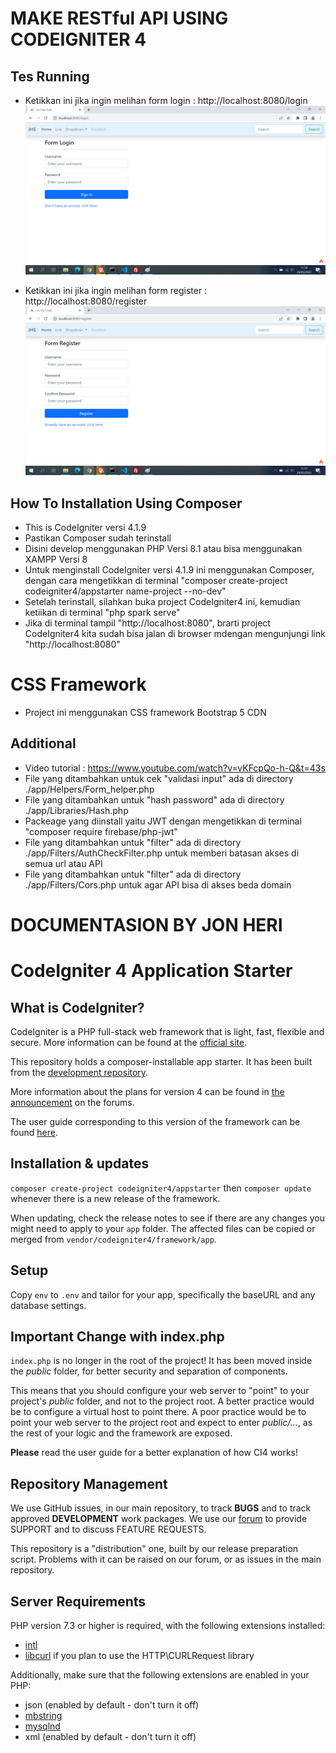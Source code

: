 # MAKE RESTful API USING CODEIGNITER 4

## Tes Running

- Ketikkan ini jika ingin melihan form login : http://localhost:8080/login
  !["JonheriAPITes Presentation"](https://github.com/joniheri/ci4.1.9-testapi-withcomposer/blob/master/screenshot/form_login.png "JonheriAPITes Presentation")

- Ketikkan ini jika ingin melihan form register : http://localhost:8080/register
  !["JonheriAPITes Presentation"](https://github.com/joniheri/ci4.1.9-testapi-withcomposer/blob/master/screenshot/form_register.png "JonheriAPITes Presentation")

## How To Installation Using Composer

- This is CodeIgniter versi 4.1.9
- Pastikan Composer sudah terinstall
- Disini develop menggunakan PHP Versi 8.1 atau bisa menggunakan XAMPP Versi 8
- Untuk menginstall CodeIgniter versi 4.1.9 ini menggunakan Composer, dengan cara mengetikkan di terminal "composer create-project codeigniter4/appstarter name-project --no-dev"
- Setelah terinstall, silahkan buka project CodeIgniter4 ini, kemudian ketiikan di terminal "php spark serve"
- Jika di terminal tampil "http://localhost:8080", brarti project CodeIgniter4 kita sudah bisa jalan di browser mdengan mengunjungi link "http://localhost:8080"

# CSS Framework

- Project ini menggunakan CSS framework Bootstrap 5 CDN

## Additional

- Video tutorial : https://www.youtube.com/watch?v=vKFcpQo-h-Q&t=43s
- File yang ditambahkan untuk cek "validasi input" ada di directory ./app/Helpers/Form_helper.php
- File yang ditambahkan untuk "hash password" ada di directory ./app/Libraries/Hash.php
- Packeage yang diinstall yaitu JWT dengan mengetikkan di terminal "composer require firebase/php-jwt"
- File yang ditambahkan untuk "filter" ada di directory ./app/Filters/AuthCheckFilter.php untuk memberi batasan akses di semua url atau API
- File yang ditambahkan untuk "filter" ada di directory ./app/Filters/Cors.php untuk agar API bisa di akses beda domain

# DOCUMENTASION BY JON HERI

# CodeIgniter 4 Application Starter

## What is CodeIgniter?

CodeIgniter is a PHP full-stack web framework that is light, fast, flexible and secure.
More information can be found at the [official site](http://codeigniter.com).

This repository holds a composer-installable app starter.
It has been built from the
[development repository](https://github.com/codeigniter4/CodeIgniter4).

More information about the plans for version 4 can be found in [the announcement](http://forum.codeigniter.com/thread-62615.html) on the forums.

The user guide corresponding to this version of the framework can be found
[here](https://codeigniter4.github.io/userguide/).

## Installation & updates

`composer create-project codeigniter4/appstarter` then `composer update` whenever
there is a new release of the framework.

When updating, check the release notes to see if there are any changes you might need to apply
to your `app` folder. The affected files can be copied or merged from
`vendor/codeigniter4/framework/app`.

## Setup

Copy `env` to `.env` and tailor for your app, specifically the baseURL
and any database settings.

## Important Change with index.php

`index.php` is no longer in the root of the project! It has been moved inside the _public_ folder,
for better security and separation of components.

This means that you should configure your web server to "point" to your project's _public_ folder, and
not to the project root. A better practice would be to configure a virtual host to point there. A poor practice would be to point your web server to the project root and expect to enter _public/..._, as the rest of your logic and the
framework are exposed.

**Please** read the user guide for a better explanation of how CI4 works!

## Repository Management

We use GitHub issues, in our main repository, to track **BUGS** and to track approved **DEVELOPMENT** work packages.
We use our [forum](http://forum.codeigniter.com) to provide SUPPORT and to discuss
FEATURE REQUESTS.

This repository is a "distribution" one, built by our release preparation script.
Problems with it can be raised on our forum, or as issues in the main repository.

## Server Requirements

PHP version 7.3 or higher is required, with the following extensions installed:

- [intl](http://php.net/manual/en/intl.requirements.php)
- [libcurl](http://php.net/manual/en/curl.requirements.php) if you plan to use the HTTP\CURLRequest library

Additionally, make sure that the following extensions are enabled in your PHP:

- json (enabled by default - don't turn it off)
- [mbstring](http://php.net/manual/en/mbstring.installation.php)
- [mysqlnd](http://php.net/manual/en/mysqlnd.install.php)
- xml (enabled by default - don't turn it off)

